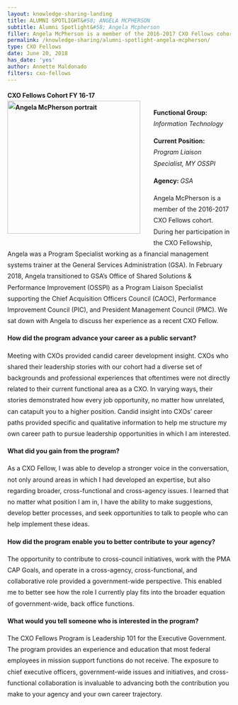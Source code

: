```yaml
---
layout: knowledge-sharing-landing
title: ALUMNI SPOTLIGHT&#58; ANGELA MCPHERSON
subtitle: Alumni Spotlight&#58; Angela Mcpherson
filler: Angela McPherson is a member of the 2016-2017 CXO Fellows cohort. 
permalink: /knowledge-sharing/alumni-spotlight-angela-mcpherson/
type: CXO Fellows
date: June 20, 2018
has_date: 'yes'
author: Annette Maldonado
filters: cxo-fellows
---
```


<div style="line-height: 1.8em;margin-bottom: 80px; display: block;">
			
<p><b>CXO Fellows Cohort FY 16-17<a href="{{ site.baseurl }}/wp-content/uploads/2018/06/Angela.png"><img   alt="Angela McPherson portrait" src="{{ site.baseurl }}/wp-content/uploads/2018/06/Angela-300x300.png" width="300" height="300" sizes="(max-width: 300px) 100vw, 300px" style="float: left;margin-right: 30px;margin-bottom: 10px;max-width: 100%; height: auto;"></a></b></p>
<p><b>Functional Group: </b><i><span style="font-weight: 400;">Information Technology</span></i></p>
<p><b>Current Position: </b><i><span style="font-weight: 400;">Program Liaison Specialist, MY OSSPI</span></i></p>
<p><b>Agency: </b><i><span style="font-weight: 400;">GSA </span></i></p>
<p><span style="font-weight: 400;">Angela McPherson is a member of the 2016-2017 CXO Fellows cohort. During her participation in the CXO Fellowship, Angela was a Program Specialist working as a financial management systems trainer at the General Services Administration (GSA). In February 2018, Angela transitioned to GSA’s Office of Shared Solutions &amp; Performance Improvement (OSSPI) as a Program Liaison Specialist supporting the Chief Acquisition Officers Council (CAOC), Performance Improvement Council (PIC), and President Management Council (PMC).</span> <span style="font-weight: 400;">We sat down with Angela to discuss her experience as a recent CXO Fellow. </span></p>
<p><b>How did the program advance your career as a public servant?</b></p>
<p><span style="font-weight: 400;">Meeting with CXOs provided candid career development insight. CXOs who shared their leadership stories with our cohort had a diverse set of backgrounds and professional experiences that oftentimes were not directly related to their current functional area as a CXO. In varying ways, their stories demonstrated how every job opportunity, no matter how unrelated, can catapult you to a higher position. Candid insight into CXOs’ career paths provided specific and qualitative information to help me structure my own career path to pursue leadership opportunities in which I am interested. </span></p>
<p><b>What did you gain from the program?</b></p>
<p><span style="font-weight: 400;">As a CXO Fellow, I was able to develop a stronger voice in the conversation, not only around areas in which I had developed an expertise, but also regarding broader, cross-functional and cross-agency issues. I learned that no matter what position I am in, I have the ability to make suggestions, develop better processes, and seek opportunities to talk to people who can help implement these ideas.</span></p>
<p><b>How did the program enable you to better contribute to your agency?</b></p>
<p><span style="font-weight: 400;">The opportunity to contribute to cross-council initiatives, work with the PMA CAP Goals, and operate in a cross-agency, cross-functional, and collaborative role provided a government-wide perspective. This enabled me to better see how the role I currently play fits into the broader equation of government-wide, back office functions. </span></p>
<p><b>What would you tell someone who is interested in the program?</b></p>
<p><span style="font-weight: 400;">The CXO Fellows Program is Leadership 101 for the Executive Government. The program provides an experience and education that most federal employees in mission support functions do not receive. The exposure to chief executive officers, government-wide issues and initiatives, and cross-functional collaboration is invaluable to advancing both the contribution you make to your agency and your own career trajectory.</span></p>
		</div>